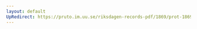 ```yaml
---
layout: default
UpRedirect: https://pruto.im.uu.se/riksdagen-records-pdf/1869/prot-1869--fk--224/prot-1869--fk--224_001.pdf
---
```

